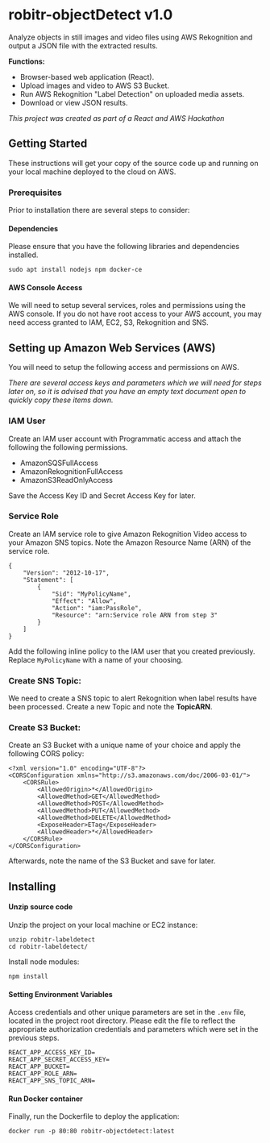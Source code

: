 # robitr-objectDetect v1.0

Analyze objects in still images and video files using AWS Rekognition and output a JSON file with the extracted results. 

**Functions:**
- Browser-based web application (React).
- Upload images and video to AWS S3 Bucket.
- Run AWS Rekognition "Label Detection" on uploaded media assets.
- Download or view JSON results.

*This project was created as part of a React and AWS Hackathon*

## Getting Started

These instructions will get your copy of the source code up and running on your local machine deployed to the cloud on AWS.

### Prerequisites

Prior to installation there are several steps to consider:

#### Dependencies

Please ensure that you have the following libraries and dependencies installed.

```
sudo apt install nodejs npm docker-ce
```

#### AWS Console Access

We will need to setup several services, roles and permissions using the AWS console. If you do not have root access to your AWS account, you may need access granted to IAM, EC2, S3, Rekognition and SNS.

## Setting up Amazon Web Services (AWS)
You will need to setup the following access and permissions on AWS. 

*There are several access keys and parameters which we will need for steps later on, so it is advised that you have an empty text document open to quickly copy these items down.*

### IAM User
Create an IAM user account with Programmatic access and attach the following the following permissions.  

- AmazonSQSFullAccess
- AmazonRekognitionFullAccess
- AmazonS3ReadOnlyAccess

 Save the Access Key ID and Secret Access Key for later.

### Service Role
Create an IAM service role to give Amazon Rekognition Video access to your Amazon SNS topics. Note the Amazon Resource Name (ARN) of the service role. 

```
{
    "Version": "2012-10-17",
    "Statement": [
        {
            "Sid": "MyPolicyName",
            "Effect": "Allow",
            "Action": "iam:PassRole",
            "Resource": "arn:Service role ARN from step 3"
        }
    ]
}
```           
Add the following inline policy to the IAM user that you created previously. Replace `MyPolicyName` with a name of your choosing.

### Create SNS Topic:
We need to create a SNS topic to alert Rekognition when label results have been processed. Create a new Topic and note the **TopicARN**.

### Create S3 Bucket:
Create an S3 Bucket with a unique name of your choice and apply the following CORS policy:

```
<?xml version="1.0" encoding="UTF-8"?>
<CORSConfiguration xmlns="http://s3.amazonaws.com/doc/2006-03-01/">
    <CORSRule>
        <AllowedOrigin>*</AllowedOrigin>
        <AllowedMethod>GET</AllowedMethod>
        <AllowedMethod>POST</AllowedMethod>
        <AllowedMethod>PUT</AllowedMethod>
        <AllowedMethod>DELETE</AllowedMethod>
        <ExposeHeader>ETag</ExposeHeader>
        <AllowedHeader>*</AllowedHeader>
    </CORSRule>
</CORSConfiguration>
```
Afterwards, note the name of the S3 Bucket and save for later.


## Installing

#### Unzip source code
Unzip the project on your local machine or EC2 instance:

```
unzip robitr-labeldetect
cd robitr-labeldetect/
```

Install node modules:
```
npm install
```

#### Setting Environment Variables
Access credentials and other unique parameters are set in the `.env` file, located in the project root directory. Please edit the file to reflect the appropriate authorization credentials and parameters which were set in the previous steps.

```
REACT_APP_ACCESS_KEY_ID=
REACT_APP_SECRET_ACCESS_KEY=
REACT_APP_BUCKET=
REACT_APP_ROLE_ARN=
REACT_APP_SNS_TOPIC_ARN=
```

#### Run Docker container
Finally, run the Dockerfile to deploy the application:
```
docker run -p 80:80 robitr-objectdetect:latest
```


